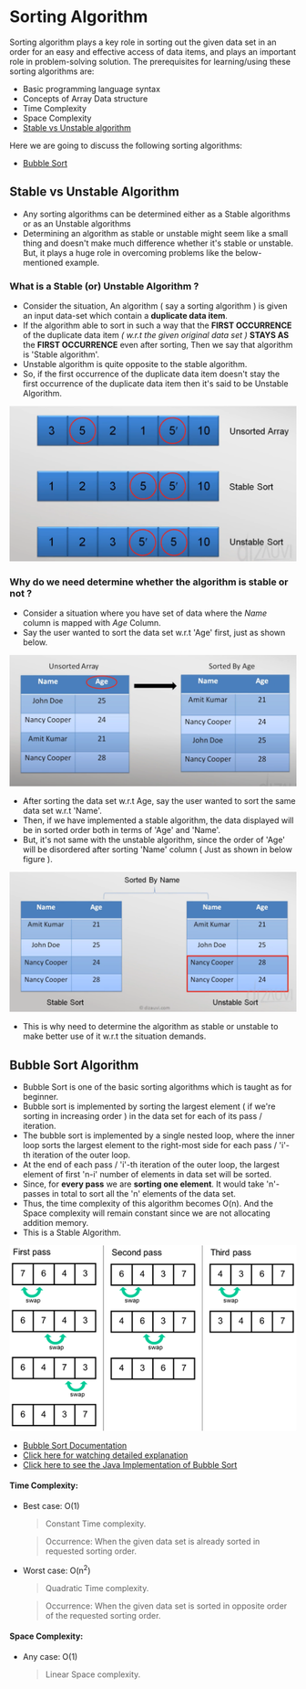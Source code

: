 # Sorting Algorithm

Sorting algorithm plays a key role in sorting out the given data set in an order for an easy and effective access of data items, and plays an important role in problem-solving solution. The prerequisites for learning/using these sorting algorithms are:
- Basic programming language syntax
- Concepts of Array Data structure
- Time Complexity
- Space Complexity
- [Stable vs Unstable algorithm](#stable-vs-unstable-algorithm)

Here we are going to discuss the following sorting algorithms:
- [Bubble Sort](#bubble-sort-algorithm)
<!--
- [Selection Sort](#selection-sort-algorithm)
- [Insertion Sort](#insertion-sort-algorithm)
- [Cyclic Sort](#cyclic-sort-algorithm)
-->

## Stable vs Unstable Algorithm

- Any sorting algorithms can be determined either as a Stable algorithms or as an Unstable algorithms
- Determining an algorithm as stable or unstable might seem like a small thing and doesn't make much difference whether it's stable or unstable. But, it plays a huge role in overcoming problems like the below-mentioned example.

### What is a Stable (or) Unstable Algorithm ?

- Consider the situation, An algorithm ( say a sorting algorithm ) is given an input data-set which contain a **duplicate data item**.
- If the algorithm able to sort in such a way that the **FIRST OCCURRENCE** of the duplicate data item *( w.r.t the given original data set )* **STAYS AS** the **FIRST OCCURRENCE** even after sorting, Then we say that algorithm is 'Stable algorithm'.
- Unstable algorithm is quite opposite to the stable algorithm.
- So, if the first occurrence of the duplicate data item doesn't stay the first occurrence of the duplicate data item then it's said to be Unstable Algorithm.

![Example for Stable and Unstable algorithm](https://github.com/iamwatchdogs/DSA/blob/main/Sorting_Algo/src/Stable_vs_Unstable_sort_1.png)

###  Why do we need determine whether the algorithm is stable or not ?

- Consider a situation where you have set of data where the *Name* column is mapped with *Age* Column.
- Say the user wanted to sort the data set w.r.t 'Age' first, just as shown below.

![Example data set sorted by Age](https://github.com/iamwatchdogs/DSA/blob/main/Sorting_Algo/src/Stable_vs_Unstable_sort_2.png)

- After sorting the data set w.r.t Age, say the user wanted to sort the same data set w.r.t 'Name'.
- Then, if we have implemented a stable algorithm, the data displayed will be in sorted order both in terms of 'Age' and 'Name'.
- But, it's not same with the unstable algorithm, since the order of 'Age' will be disordered after sorting 'Name' column ( Just as shown in below figure ).

![Above example after data set sorted by Name](https://github.com/iamwatchdogs/DSA/blob/main/Sorting_Algo/src/Stable_vs_Unstable_sort_3.png)

- This is why need to determine the algorithm  as stable or unstable to make better use of it w.r.t the situation demands.

## Bubble Sort Algorithm

- Bubble Sort is one of the basic sorting algorithms which is taught as for beginner.
- Bubble sort is implemented by sorting the largest element ( if we're sorting in increasing order ) in the data set for each of its pass / iteration.
- The bubble sort is implemented by a single nested loop, where the inner loop sorts the largest element to the right-most side for each pass / 'i'-th iteration of the outer loop.
- At the end of each pass / 'i'-th iteration of the outer loop, the largest element of first 'n-i' number of elements in data set will be sorted.
- Since, for **every pass** we are **sorting one element**. It would take 'n'-passes in total to sort all the 'n' elements of the data set.
- Thus, the time complexity of this algorithm becomes O(n). And the Space complexity will remain constant since we are not allocating addition memory.
- This is a Stable Algorithm.

![Bubble Sort Example](https://github.com/iamwatchdogs/DSA/blob/main/Sorting_Algo/src/Bubble_Sort.png)

- [Bubble Sort Documentation](https://www.geeksforgeeks.org/bubble-sort/)
- [Click here for watching detailed explanation](https://youtu.be/F5MZyqRp_IM?list=PL9gnSGHSqcnr_DxHsP7AW9ftq0AtAyYqJ&t=194)
- [Click here to see the Java Implementation of Bubble Sort](https://github.com/iamwatchdogs/DSA/blob/main/Sorting_Algo/Bubble_Sort.java)
#### Time Complexity:

- Best case: O(1)

  > Constant Time complexity.

  > Occurrence: When the given data set is already sorted in requested sorting order.

- Worst case: O(n<sup>2</sup>)

  > Quadratic Time complexity.
  
  > Occurrence: When the given data set is sorted in opposite order of the requested sorting order.

#### Space Complexity:

- Any case: O(1)

    > Linear Space complexity.